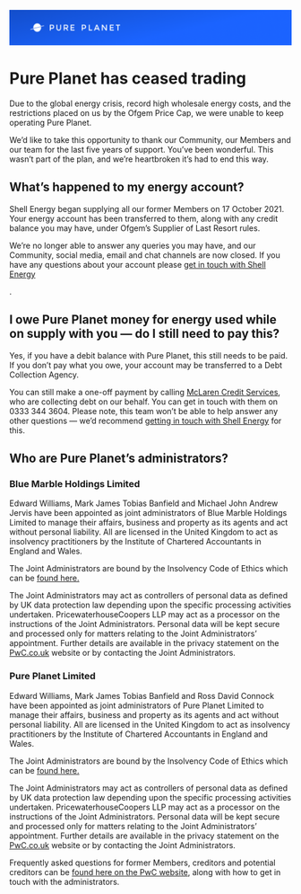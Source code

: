 ![](https://github.com/pureplanet/pureplanet.github.io/blob/main/Banner.png)
<h1 class="c9" id="h.idbnnuezx79"><span>Pure Planet has ceased trading</span></h1>

<p class="c3"><span class="c2">Due to the global energy crisis, record high wholesale energy costs, and the restrictions placed on us by the Ofgem Price Cap, we were unable to keep operating Pure Planet.</span></p>

<p class="c1"><span class="c2"></span></p><p class="c3"><span class="c2">We&rsquo;d like to take this opportunity to thank our Community, our Members and our team for the last five years of support. You&rsquo;ve been wonderful. This wasn&rsquo;t part of the plan, and we&rsquo;re heartbroken it&rsquo;s had to end this way. </span></p>

<h2 class="c10" id="h.r4fuitrvz5f3"><span class="c5">What&rsquo;s happened to my energy account?</span></h2>

<p class="c3"><span class="c2">Shell Energy began supplying all our former Members on 17 October 2021. Your energy account has been transferred to them, along with any credit balance you may have, under Ofgem&rsquo;s Supplier of Last Resort rules.</span></p>

<p class="c1"><span class="c2"></span></p><p class="c3"><span>We&rsquo;re no longer able to answer any queries you may have, and our Community, social media, email and chat channels are now closed. If you have any questions about your account please </span><span class="c4"><a class="c6" href="https://help.shellenergy.co.uk/hc/en-us">get in touch with Shell Energy</a></span>
    
<span class="c2">.</span></p><h2 class="c0" id="h.5znerzetfhem"><span class="c5">I owe Pure Planet money for energy used while on supply with you &mdash; do I still need to pay this?</span></h2>

<p class="c3"><span class="c2">Yes, if you have a debit balance with Pure Planet, this still needs to be paid. If you don&rsquo;t pay what you owe, your account may be transferred to a Debt Collection Agency. </span></p>

<p class="c1"><span class="c2"></span></p><p class="c3"><span>You can still make a one-off payment by calling </span><span class="c4"><a class="c6" href="https://www.mclarencredit.co.uk/">McLaren Credit Services</a></span><span>, who are collecting debt on our behalf. You can get in touch with them on 0333 344 3604. Please note, this team won&rsquo;t be able to help answer any other questions &mdash; we&rsquo;d recommend </span><span class="c4"><a class="c6" href="https://help.shellenergy.co.uk/hc/en-us">getting in touch with Shell Energy</a></span><span>&nbsp;for this. </span></p>

<h2 class="c0" id="h.581jcptp32om"><span class="c12">Who are Pure Planet&rsquo;s administrators?</span></h2>

<h3 class="c3"><span class="c8">Blue Marble Holdings Limited</span></h3>

<p class="c1"><span class="c2"></span></p><p class="c3"><span class="c2">Edward Williams, Mark James Tobias Banfield and Michael John Andrew Jervis have been appointed as joint administrators of Blue Marble Holdings Limited to manage their affairs, business and property as its agents and act without personal liability. All are licensed in the United Kingdom to act as insolvency practitioners by the Institute of Chartered Accountants in England and Wales.</span></p>

<p class="c1"><span class="c2"></span></p><p class="c3"><span class="c2">The Joint Administrators are bound by the Insolvency Code of Ethics which can be <a class="c6" href="https://www.gov.uk/government/publications/insolvency-practitioner-code-of-ethics">found here.</a></span></p>

<p class="c1"><span class="c2"></span></p><p class="c3"><span>The Joint Administrators may act as controllers of personal data as defined by UK data protection law depending upon the specific processing activities undertaken. PricewaterhouseCoopers LLP may act as a processor on the instructions of the Joint Administrators. Personal data will be kept secure and processed only for matters relating to the Joint Administrators&rsquo; appointment. Further details are available in the privacy statement on the </span><span class="c4"><a class="c6" href="https://www.pwc.co.uk/">PwC.co.uk</a></span><span class="c2">&nbsp;website or by contacting the Joint Administrators.</span></p>

<h3 class="c3"><span class="c8">Pure Planet Limited</span></h3>

<p class="c1"><span class="c2"></span></p><p class="c3"><span class="c2">Edward Williams, Mark James Tobias Banfield and Ross David Connock have been appointed as joint administrators of Pure Planet Limited to manage their affairs, business and property as its agents and act without personal liability. All are licensed in the United Kingdom to act as insolvency practitioners by the Institute of Chartered Accountants in England and Wales.</span></p>

<p class="c1"><span class="c2"></span></p><p class="c3"><span class="c2">The Joint Administrators are bound by the Insolvency Code of Ethics which can be <a class="c6" href="https://www.gov.uk/government/publications/insolvency-practitioner-code-of-ethics">found here.</a></span></p>

<p class="c3"><span>The Joint Administrators may act as controllers of personal data as defined by UK data protection law depending upon the specific processing activities undertaken. PricewaterhouseCoopers LLP may act as a processor on the instructions of the Joint Administrators. Personal data will be kept secure and processed only for matters relating to the Joint Administrators&rsquo; appointment. Further details are available in the privacy statement on the </span><span class="c4"><a class="c6" href="https://www.pwc.co.uk/">PwC.co.uk</a></span><span class="c2">&nbsp;website or by contacting the Joint Administrators.</span></p>

<p class="c1"><span class="c2"></span></p><p class="c3"><span>Frequently asked questions for former Members, creditors and potential creditors can be </span><span class="c4"><a class="c6" href="https://www.pwc.co.uk/pureplanet">found here on the PwC website</a></span><span>, along with how to get in touch with the administrators. </span></p>
